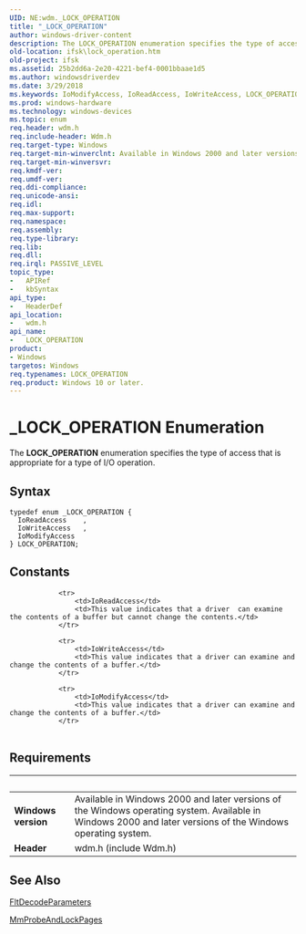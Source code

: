 ```yaml
---
UID: NE:wdm._LOCK_OPERATION
title: "_LOCK_OPERATION"
author: windows-driver-content
description: The LOCK_OPERATION enumeration specifies the type of access that is appropriate for a type of I/O operation.
old-location: ifsk\lock_operation.htm
old-project: ifsk
ms.assetid: 25b2dd6a-2e20-4221-bef4-0001bbaae1d5
ms.author: windowsdriverdev
ms.date: 3/29/2018
ms.keywords: IoModifyAccess, IoReadAccess, IoWriteAccess, LOCK_OPERATION, LOCK_OPERATION enumeration [Installable File System Drivers], _LOCK_OPERATION, ifsk.lock_operation, wdm/IoModifyAccess, wdm/IoReadAccess, wdm/IoWriteAccess, wdm/LOCK_OPERATION
ms.prod: windows-hardware
ms.technology: windows-devices
ms.topic: enum
req.header: wdm.h
req.include-header: Wdm.h
req.target-type: Windows
req.target-min-winverclnt: Available in Windows 2000 and later versions of the Windows operating system.
req.target-min-winversvr: 
req.kmdf-ver: 
req.umdf-ver: 
req.ddi-compliance: 
req.unicode-ansi: 
req.idl: 
req.max-support: 
req.namespace: 
req.assembly: 
req.type-library: 
req.lib: 
req.dll: 
req.irql: PASSIVE_LEVEL
topic_type:
-	APIRef
-	kbSyntax
api_type:
-	HeaderDef
api_location:
-	wdm.h
api_name:
-	LOCK_OPERATION
product:
- Windows
targetos: Windows
req.typenames: LOCK_OPERATION
req.product: Windows 10 or later.
---
```


# _LOCK_OPERATION Enumeration
The <b>LOCK_OPERATION</b> enumeration specifies the type of access that is appropriate for a type of I/O operation.

## Syntax
```
typedef enum _LOCK_OPERATION {
  IoReadAccess    ,
  IoWriteAccess   ,
  IoModifyAccess
} LOCK_OPERATION;
```

## Constants

<table>
            
                <tr>
                    <td>IoReadAccess</td>
                    <td>This value indicates that a driver  can examine the contents of a buffer but cannot change the contents.</td>
                </tr>
            
                <tr>
                    <td>IoWriteAccess</td>
                    <td>This value indicates that a driver can examine and change the contents of a buffer.</td>
                </tr>
            
                <tr>
                    <td>IoModifyAccess</td>
                    <td>This value indicates that a driver can examine and change the contents of a buffer.</td>
                </tr>
</table>


## Requirements
| &nbsp; | &nbsp; |
| ---- |:---- |
| **Windows version** | Available in Windows 2000 and later versions of the Windows operating system. Available in Windows 2000 and later versions of the Windows operating system. |
| **Header** | wdm.h (include Wdm.h) |

## See Also

<a href="https://msdn.microsoft.com/library/windows/hardware/ff541956">FltDecodeParameters</a>



<a href="https://msdn.microsoft.com/library/windows/hardware/ff554664">MmProbeAndLockPages</a>